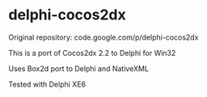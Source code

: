 # delphi-cocos2dx
Original repository: code.google.com/p/delphi-cocos2dx

This is a port of Cocos2dx 2.2 to Delphi for Win32

Uses Box2d port to Delphi and NativeXML

Tested with Delphi XE6
